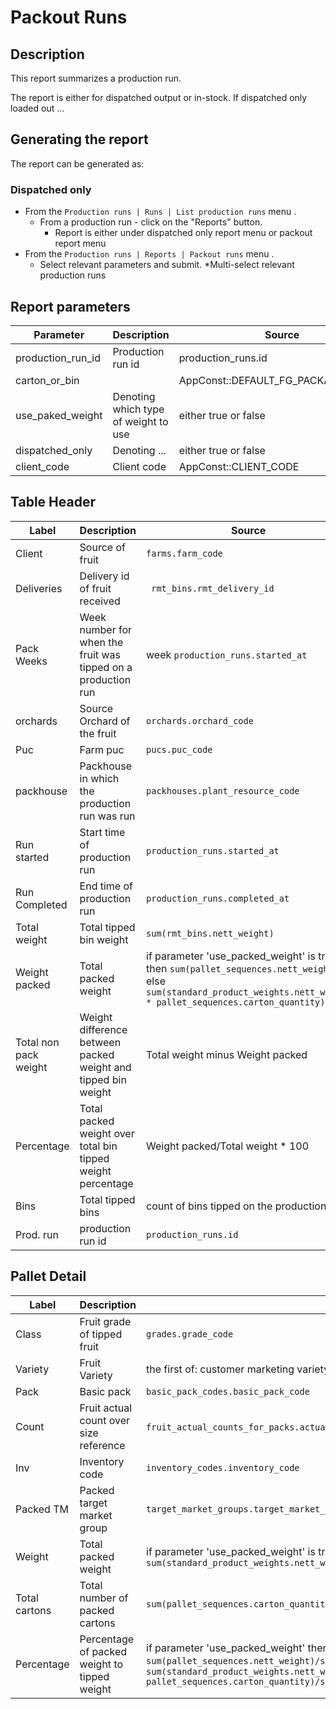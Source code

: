 # Packout Runs 

## Description
This report summarizes a production run.

The report is either for dispatched output or in-stock. If dispatched only loaded out ...

## Generating the report

The report can be generated as:
### Dispatched only
* From the `Production runs | Runs | List production runs` menu .
    * From a production run - click on the "Reports" button.
       * Report is either under dispatched only report menu or packout report menu
* From the `Production runs | Reports | Packout runs` menu .
  * Select relevant parameters and submit.
    *Multi-select relevant production runs 

## Report parameters
| Parameter | Description | Source |
| ----- | ----------- | ------ |
|production_run_id|Production run id | production_runs.id |
|carton_or_bin| |AppConst::DEFAULT_FG_PACKAGING_TYPE  |
|use_paked_weight|Denoting which type of weight to use | either true or false |
|dispatched_only|Denoting ... |either true or false  |
|client_code|Client code | AppConst::CLIENT_CODE |
## Table Header
| Label | Description | Source |
| ----- | ----------- | ------ |
|  Client  |Source of fruit  | `farms.farm_code` |
|  Deliveries  |Delivery id of fruit received | ` rmt_bins.rmt_delivery_id` |
|  Pack Weeks  |Week number for when the fruit was tipped on a production run | week `production_runs.started_at` |
|  orchards  |Source Orchard of the fruit | `orchards.orchard_code` |
|  Puc  |Farm puc |`pucs.puc_code` |
|  packhouse  | Packhouse in which the production run was run |`packhouses.plant_resource_code`  |
|  Run started  |Start time of production run | `production_runs.started_at` |
|  Run Completed  |End time of production run | `production_runs.completed_at` |
|  Total weight  |Total tipped bin weight | `sum(rmt_bins.nett_weight)` |
|  Weight packed  |Total packed weight |if parameter 'use_packed_weight' is true then `sum(pallet_sequences.nett_weight)` else `sum(standard_product_weights.nett_weight * pallet_sequences.carton_quantity)`|
|  Total non pack weight  |Weight difference between packed weight and tipped bin weight | Total weight minus Weight packed |
|  Percentage  | Total packed weight over total bin tipped weight  percentage| Weight packed/Total weight * 100 |
|  Bins  |Total tipped bins | count of bins tipped on the production run |
|  Prod. run  | production run id| `production_runs.id`  |
## Pallet Detail
| Label | Description | Source |
| ----- | ----------- | ------ |
|  Class  |Fruit grade of tipped fruit| `grades.grade_code` |
|  Variety  | Fruit Variety | the first of: customer marketing variety or marketing marketing_variety_code that has a value |
|  Pack  |Basic pack |`basic_pack_codes.basic_pack_code`  |
|  Count  |Fruit actual count over size reference   |`fruit_actual_counts_for_packs.actual_count_for_pack`/`fruit_size_references.size_reference`  |
|  Inv  |Inventory code | `inventory_codes.inventory_code` |
|  Packed TM  |Packed target market group |`target_market_groups.target_market_group_name`  |
|  Weight  |Total packed weight |if parameter 'use_packed_weight' is true then `sum(pallet_sequences.nett_weight)` else `sum(standard_product_weights.nett_weight * pallet_sequences.carton_quantity)`|
|  Total cartons  |Total number of packed cartons |`sum(pallet_sequences.carton_quantity)`  |
|  Percentage  |Percentage of packed weight to tipped weight |if parameter 'use_packed_weight' then `sum(pallet_sequences.nett_weight)/sum(rmt_bins.nett_weight)`  else `sum(standard_product_weights.nett_weight * pallet_sequences.carton_quantity)/sum(rmt_bins.nett_weight)` |
